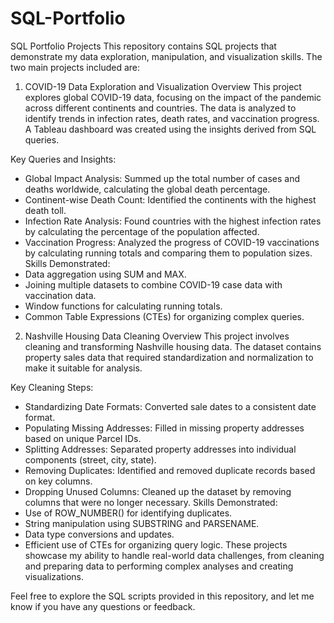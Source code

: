 # SQL-Portfolio
SQL Portfolio Projects
This repository contains SQL projects that demonstrate my data exploration, manipulation, and visualization skills. The two main projects included are:

1. COVID-19 Data Exploration and Visualization
Overview
This project explores global COVID-19 data, focusing on the impact of the pandemic across different continents and countries. The data is analyzed to identify trends in infection rates, death rates, and vaccination progress. A Tableau dashboard was created using the insights derived from SQL queries.

Key Queries and Insights:
- Global Impact Analysis: Summed up the total number of cases and deaths worldwide, calculating the global death percentage.
- Continent-wise Death Count: Identified the continents with the highest death toll.
- Infection Rate Analysis: Found countries with the highest infection rates by calculating the percentage of the population affected.
- Vaccination Progress: Analyzed the progress of COVID-19 vaccinations by calculating running totals and comparing them to population sizes.
Skills Demonstrated:
- Data aggregation using SUM and MAX.
- Joining multiple datasets to combine COVID-19 case data with vaccination data.
- Window functions for calculating running totals.
- Common Table Expressions (CTEs) for organizing complex queries.
2. Nashville Housing Data Cleaning
Overview
This project involves cleaning and transforming Nashville housing data. The dataset contains property sales data that required standardization and normalization to make it suitable for analysis.

Key Cleaning Steps:
- Standardizing Date Formats: Converted sale dates to a consistent date format.
- Populating Missing Addresses: Filled in missing property addresses based on unique Parcel IDs.
- Splitting Addresses: Separated property addresses into individual components (street, city, state).
- Removing Duplicates: Identified and removed duplicate records based on key columns.
- Dropping Unused Columns: Cleaned up the dataset by removing columns that were no longer necessary.
Skills Demonstrated:
- Use of ROW_NUMBER() for identifying duplicates.
- String manipulation using SUBSTRING and PARSENAME.
- Data type conversions and updates.
- Efficient use of CTEs for organizing query logic.
These projects showcase my ability to handle real-world data challenges, from cleaning and preparing data to performing complex analyses and creating visualizations.

Feel free to explore the SQL scripts provided in this repository, and let me know if you have any questions or feedback.


